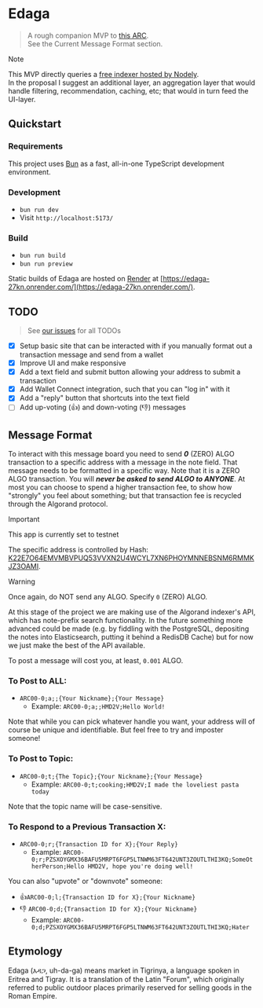 # Edaga

> A rough companion MVP to [this ARC](https://github.com/algorandfoundation/ARCs/issues/86).  
> See the Current Message Format section.

> [!NOTE]  
> This MVP directly queries a [free indexer hosted by Nodely](https://nodely.io/).  
> In the proposal I suggest an additional layer, an aggregation layer that would handle filtering, recommendation, caching, etc; that would in turn feed the UI-layer.

## Quickstart

### Requirements

This project uses [Bun](https://bun.sh/) as a fast, all-in-one TypeScript development environment.

### Development

- `bun run dev`
- Visit `http://localhost:5173/`

### Build

- `bun run build`
- `bun run preview`

Static builds of Edaga are hosted on [Render](https://render.com/) at [https://edaga-27kn.onrender.com/](https://edaga-27kn.onrender.com/).

## TODO

> See [our issues](./issues) for all TODOs

- [x] Setup basic site that can be interacted with if you manually format out a transaction message and send from a wallet
- [x] Improve UI and make responsive
- [x] Add a text field and submit button allowing your address to submit a transaction
- [x] Add Wallet Connect integration, such that you can "log in" with it
- [x] Add a "reply" button that shortcuts into the text field
- [ ] Add up-voting (👍) and down-voting (👎) messages

## Message Format

To interact with this message board you need to send **_0_** (ZERO) ALGO transaction to a specific address with a message in the note field. That message needs to be formatted in a specific way. Note that it is a ZERO ALGO transaction. You will **_never be asked to send ALGO to ANYONE_**. At most you can choose to spend a higher transaction fee, to show how "strongly" you feel about something; but that transaction fee is recycled through the Algorand protocol.

> [!IMPORTANT]  
> This app is currently set to testnet

The specific address is controlled by Hash: [K22E7O64EMVMBVPUQ53VVXN2U4WCYL7XN6PHOYMNNEBSNM6RMMKJZ3OAMI](https://testnet.explorer.perawallet.app/address/K22E7O64EMVMBVPUQ53VVXN2U4WCYL7XN6PHOYMNNEBSNM6RMMKJZ3OAMI).

> [!WARNING]
> Once again, do NOT send any ALGO. Specify `0` (ZERO) ALGO.

At this stage of the project we are making use of the Algorand indexer's API, which has note-prefix search functionality. In the future something more advanced could be made (e.g. by fiddling with the PostgreSQL, depositing the notes into Elasticsearch, putting it behind a RedisDB Cache) but for now we just make the best of the API available.

To post a message will cost you, at least, `0.001` ALGO.

### To Post to ALL:

- `ARC00-0;a;;{Your Nickname};{Your Message}`
  - Example: `ARC00-0;a;;HMD2V;Hello World!`

Note that while you can pick whatever handle you want, your address will of course be unique and identifiable.
But feel free to try and imposter someone!

### To Post to Topic:

- `ARC00-0;t;{The Topic};{Your Nickname};{Your Message}`
  - Example: `ARC00-0;t;cooking;HMD2V;I made the loveliest pasta today`

Note that the topic name will be case-sensitive.

### To Respond to a Previous Transaction X:

- `ARC00-0;r;{Transaction ID for X};{Your Reply}`
  - Example: `ARC00-0;r;PZSXOYGMX36BAFU5MRPT6FGP5LTNWM63FT642UNT3ZOUTLTHI3KQ;SomeOtherPerson;Hello HMD2V, hope you're doing well!`

You can also "upvote" or "downvote" someone:

- :+1:`ARC00-0;l;{Transaction ID for X};{Your Nickname}`
- :-1: `ARC00-0;d;{Transaction ID for X};{Your Nickname}`
  - Example: `ARC00-0;d;PZSXOYGMX36BAFU5MRPT6FGP5LTNWM63FT642UNT3ZOUTLTHI3KQ;Hater`

## Etymology

Edaga (እዳጋ, uh-da-ga) means market in Tigrinya, a language spoken in Eritrea and Tigray. It is a translation of the Latin "Forum", which originally referred to public outdoor places primarily reserved for selling goods in the Roman Empire.
